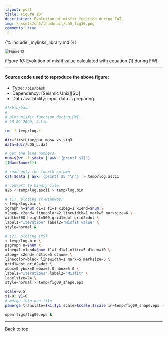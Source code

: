 ```yaml
---
layout: post
title: Figure 10
description: Evolution of misfit function during FWI.
img: /assets/ch5/thumbnail/ch5_fig10.png
comments: true
---
```


{% include _mylinks_library.md %}

<script type="text/javascript">
 function showhide(id) {
    var e = document.getElementById(id);
    e.style.display = (e.style.display == 'block') ? 'none' : 'block';
 }
</script>


<img src="{{ '/assets/ch5/ch5_fig10.png' | prepend: site.baseurl | prepend: site.url }}" alt="Figure 10" style="zoom:80%;" />

_Figure 10:_ Evolution of misfit value calculated with equation (1) during FWI.
    

---
#### Source code used to reproduce the above figure:
- Type: ```/bin/bash```
- Dependency: [Seismic Unix][SU]
- Data availability: Input data is preparing.   


```sh
#!/bin/bash
#
# plot misfit function during FWI.
# 28-09-2020, J.Liu

rm -f temp/log.*

dir=firstLine/par_masw_vs_sig3
data=$dir/LOG_L.dat

# get the line numbers
num=$(wc -l $data | awk '{printf $1}') 
((Num=$num+1))

# read only the fourth column
cat $data | awk '{printf $5 "\n"}' > temp/log.ascii 

# convert to binary file
a2b < temp/log.ascii > temp/log.bin

# (1), ploting (X-windwos)
< temp/log.bin \
xgraph n=$num d1=1 f1=1 x1beg=1 x1end=$num \
x2beg= x2end= linecolor=2 linewidth=1 mark=5 marksize=6 \
width=500 height=500 grid1=dot grid2=dot \
label1="Iteration" label2="Misfit value" \
style=normal &

# (2), ploting (PS)
< temp/log.bin \
psgraph n=$num \
x1beg=1 x1end=$num f1=1 d1=1 n1tic=5 d1num=10 \
x2beg= x2end= n2tic=5 d2num= \
linecolor=black linewidth=1 mark=5 marksize=5 \
grid1=dot grid2=dot \
xbox=0 ybox=0 wbox=5.0 hbox=5.0 \
label1="Iterations" label2="Misfit" \
labelsize=24 \
style=normal > temp/fig09_shape.eps

scale=0.5
x1=0; y1=0
# merge into one file
psmerge translate=$x1,$y1 scale=$scale,$scale in=temp/fig09_shape.eps > figs/fig09.eps

open figs/fig09.eps &

```
---

<a href="#top">Back to top</a>

